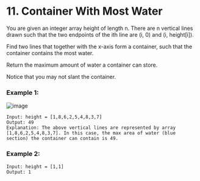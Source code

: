 # 11. Container With Most Water

You are given an integer array height of length n. There are n vertical lines drawn such that the two endpoints of the ith line are (i, 0) and (i, height[i]).

Find two lines that together with the x-axis form a container, such that the container contains the most water.

Return the maximum amount of water a container can store.

Notice that you may not slant the container.

### Example 1:

![image](https://github.com/user-attachments/assets/37834a8c-7d56-4460-bf7f-901f3bbd7f62)


```
Input: height = [1,8,6,2,5,4,8,3,7]
Output: 49
Explanation: The above vertical lines are represented by array [1,8,6,2,5,4,8,3,7]. In this case, the max area of water (blue section) the container can contain is 49.
```

### Example 2:

```
Input: height = [1,1]
Output: 1
``` 

